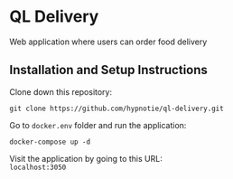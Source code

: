 # QL Delivery

Web application where users can order food delivery

## Installation and Setup Instructions

Clone down this repository:  
```
git clone https://github.com/hypnotie/ql-delivery.git
```  

Go to `docker.env` folder and run the application:  
```
docker-compose up -d
```  

Visit the application by going to this URL:  
`localhost:3050`